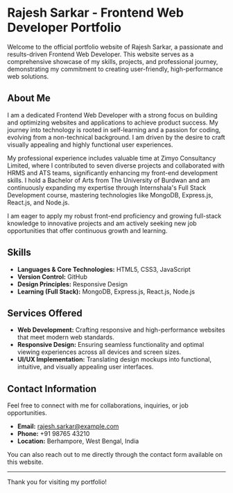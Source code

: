 # Rajesh Sarkar - Frontend Web Developer Portfolio

Welcome to the official portfolio website of Rajesh Sarkar, a passionate and results-driven Frontend Web Developer. This website serves as a comprehensive showcase of my skills, projects, and professional journey, demonstrating my commitment to creating user-friendly, high-performance web solutions.

## About Me

I am a dedicated Frontend Web Developer with a strong focus on building and optimizing websites and applications to achieve product success. My journey into technology is rooted in self-learning and a passion for coding, evolving from a non-technical background. I am driven by the desire to craft visually appealing and highly functional user experiences.

My professional experience includes valuable time at Zimyo Consultancy Limited, where I contributed to seven diverse projects and collaborated with HRMS and ATS teams, significantly enhancing my front-end development skills. I hold a Bachelor of Arts from The University of Burdwan and am continuously expanding my expertise through Internshala's Full Stack Development course, mastering technologies like MongoDB, Express.js, React.js, and Node.js.

I am eager to apply my robust front-end proficiency and growing full-stack knowledge to innovative projects and am actively seeking new job opportunities that offer continuous growth and learning.

## Skills

* **Languages & Core Technologies:** HTML5, CSS3, JavaScript
* **Version Control:** GitHub
* **Design Principles:** Responsive Design
* **Learning (Full Stack):** MongoDB, Express.js, React.js, Node.js

## Services Offered

* **Web Development:** Crafting responsive and high-performance websites that meet modern web standards.
* **Responsive Design:** Ensuring seamless functionality and optimal viewing experiences across all devices and screen sizes.
* **UI/UX Implementation:** Translating design mockups into functional, intuitive, and visually appealing user interfaces.

## Contact Information

Feel free to connect with me for collaborations, inquiries, or job opportunities.

* **Email:** rajesh.sarkar@example.com
* **Phone:** +91 98765 43210
* **Location:** Berhampore, West Bengal, India

You can also reach out to me directly through the contact form available on this website.

---

Thank you for visiting my portfolio!
